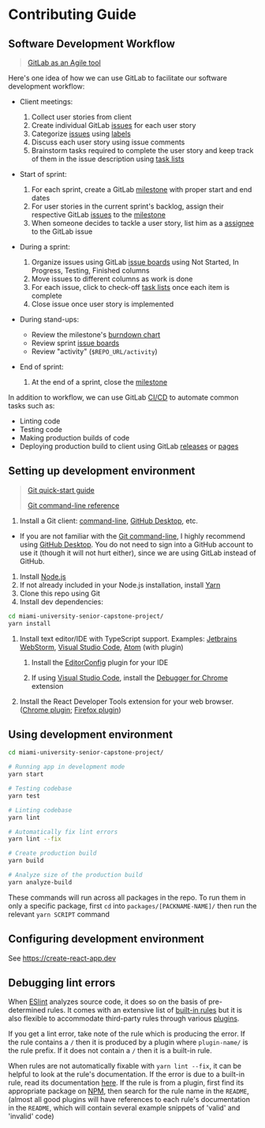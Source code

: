 [milestone]: https://docs.gitlab.com/ee/user/project/milestones/
[issues]: https://docs.gitlab.com/ee/user/project/issues/
[task lists]: https://docs.gitlab.com/ee/user/markdown.html#task-lists
[issue boards]: https://docs.gitlab.com/ee/user/project/issue_board.html
[burndown chart]: https://docs.gitlab.com/ee/user/project/milestones/burndown_charts.html
[CI/CD]: https://docs.gitlab.com/ee/ci/README.html
[labels]: https://docs.gitlab.com/ee/user/project/labels.html
[releases]: https://docs.gitlab.com/ee/user/project/releases/
[pages]: https://docs.gitlab.com/ee/user/project/pages/
[assignee]: https://docs.gitlab.com/ee/user/project/issues/multiple_assignees_for_issues.html

[Git - the simple guide]: https://rogerdudler.github.io/git-guide/
[Git reference guide]: https://www.digitalocean.com/community/tutorials/how-to-use-git-a-reference-guide
[Git command-line]: https://git-scm.com/downloads
[GitHub Desktop]: https://desktop.github.com/
[Node.js]: https://nodejs.org/en/download/package-manager/
[Yarn]: https://yarnpkg.com/en/docs/install
[Jetbrains WebStorm]: https://www.jetbrains.com/webstorm/
[Visual Studio Code]: https://code.visualstudio.com/
[Atom]: https://atom.io/
[EditorConfig]: https://editorconfig.org/#download
[React Development Tools - Chrome]: https://chrome.google.com/webstore/detail/react-developer-tools/fmkadmapgofadopljbjfkapdkoienihi
[React Development Tools - Firefox]: https://addons.mozilla.org/en-US/firefox/addon/react-devtools/
[Debugger for Chrome]: https://marketplace.visualstudio.com/items?itemName=msjsdiag.debugger-for-chrome
[ESlint]: https://eslint.org/
[ESlint-built-in-rules]: https://eslint.org/docs/rules/
[ESlint-plugin-list]: https://www.npmjs.com/search?q=eslint-plugin

# Contributing Guide

## Software Development Workflow

> [GitLab as an Agile tool](https://about.gitlab.com/solutions/agile-delivery/)

Here's one idea of how we can use GitLab to facilitate our software development workflow:

- Client meetings:

  1. Collect user stories from client
  1. Create individual GitLab [issues] for each user story
  1. Categorize [issues] using [labels]
  1. Discuss each user story using issue comments
  1. Brainstorm tasks required to complete the user story and keep track of them in the issue description using [task lists]

- Start of sprint:

  1. For each sprint, create a GitLab [milestone] with proper start and end dates
  1. For user stories in the current sprint's backlog, assign their respective GitLab [issues] to the [milestone]
  1. When someone decides to tackle a user story, list him as a [assignee] to the GitLab issue

- During a sprint:

  1. Organize issues using GitLab [issue boards] using Not Started, In Progress, Testing, Finished columns
  1. Move issues to different columns as work is done
  1. For each issue, click to check-off [task lists] once each item is complete
  1. Close issue once user story is implemented

- During stand-ups:

  - Review the milestone's [burndown chart]
  - Review sprint [issue boards]
  - Review "activity" (`$REPO_URL/activity`)

- End of sprint:

  1. At the end of a sprint, close the [milestone]

In addition to workflow, we can use GitLab [CI/CD] to automate common tasks such as:

- Linting code
- Testing code
- Making production builds of code
- Deploying production build to client using GitLab [releases] or [pages]

## Setting up development environment

> [Git quick-start guide][Git - the simple guide]
>
> [Git command-line reference][Git reference guide]

1. Install a Git client: [command-line][Git command-line], [GitHub Desktop], etc.

  - If you are not familiar with the [Git command-line], I highly recommend using [GitHub Desktop].
    You do not need to sign into a GitHub account to use it (though it will not hurt either),
    since we are using GitLab instead of GitHub.

1. Install [Node.js]
1. If not already included in your Node.js installation, install [Yarn]
1. Clone this repo using Git
1. Install dev dependencies:

  ```bash
  cd miami-university-senior-capstone-project/
  yarn install
  ```

1. Install text editor/IDE with TypeScript support.
   Examples: [Jetbrains WebStorm], [Visual Studio Code], [Atom] (with plugin)

    1. Install the [EditorConfig] plugin for your IDE

    1. If using [Visual Studio Code], install the [Debugger for Chrome] extension

1. Install the React Developer Tools extension for your web browser.
   ([Chrome plugin][React Development Tools - Chrome];
   [Firefox plugin][React Development Tools - Firefox])

## Using development environment

```bash
cd miami-university-senior-capstone-project/

# Running app in development mode
yarn start

# Testing codebase
yarn test

# Linting codebase
yarn lint

# Automatically fix lint errors
yarn lint --fix

# Create production build
yarn build

# Analyze size of the production build
yarn analyze-build
```

These commands will run across all packages in the repo.
To run them in only a specific package,
first `cd` into `packages/[PACKNAME-NAME]/`
then run the relevant `yarn SCRIPT` command

## Configuring development environment

See https://create-react-app.dev

## Debugging lint errors

When [ESlint] analyzes source code, it does so on the basis of pre-determined rules.
It comes with an extensive list of [built-in rules][ESlint-built-in-rules]
but it is also flexible to accommodate third-party rules
through various [plugins][ESlint-plugin-list].

If you get a lint error,
take note of the rule which is producing the error.
If the rule contains a `/` then it is produced by a plugin where `plugin-name/` is the rule prefix.
If it does not contain a `/` then it is a built-in rule.

When rules are not automatically fixable with `yarn lint --fix`,
it can be helpful to look at the rule's documentation.
If the error is due to a built-in rule, read its documentation [here][ESlint-built-in-rules].
If the rule is from a plugin,
first find its appropriate package on [NPM][ESlint-plugin-list],
then search for the rule name in the `README`,
(almost all good plugins will have references to each rule's documentation in the `README`,
which will contain several example snippets of 'valid' and 'invalid' code)
